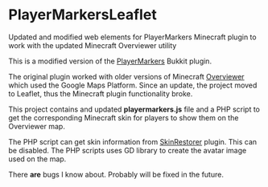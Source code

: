 # PlayerMarkersLeaflet
Updated and modified web elements for PlayerMarkers Minecraft plugin to work with the updated Minecraft Overviewer utility

This is a modified version of the [PlayerMarkers](https://dev.bukkit.org/projects/mapmarkers) Bukkit plugin.


The original plugin worked with older versions of Minecraft [Overviewer](https://overviewer.org/) which used the Google Maps Platform. Since an update, the project moved to Leaflet, thus the Minecraft plugin functionality broke.

This project contains and updated **playermarkers.js** file and a PHP script to get the corresponding Minecraft skin for players to show them on the Overviewer map.

The PHP script can get skin information from [SkinRestorer](https://www.spigotmc.org/resources/skinsrestorer.2124/) plugin. This can be disabled.
The PHP scripts uses GD library to create the avatar image used on the map.

There **are** bugs I know about. Probably will be fixed in the future.
